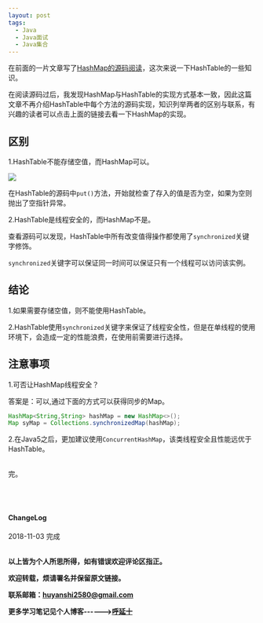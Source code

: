 ```yaml
---
layout: post
tags:
  - Java
  - Java面试
  - Java集合
---
```


在前面的一片文章写了<a href="{{ site.baseurl }}/源码阅读/2018/10/16/HashMap源码阅读/">HashMap的源码阅读</a>，这次来说一下HashTable的一些知识。

在阅读源码过后，我发现HashMap与HashTable的实现方式基本一致，因此这篇文章不再介绍HashTable中每个方法的源码实现，知识列举两者的区别与联系，有兴趣的读者可以点击上面的链接去看一下HashMap的实现。

## 区别

1.HashTable不能存储空值，而HashMap可以。

![](http://img.couplecoders.tech/markdown-img-paste-20181103235721436.png)

在HashTable的源码中`put()`方法，开始就检查了存入的值是否为空，如果为空则抛出了空指针异常。

2.HashTable是线程安全的，而HashMap不是。

查看源码可以发现，HashTable中所有改变值得操作都使用了`synchronized`关键字修饰。

`synchronized`关键字可以保证同一时间可以保证只有一个线程可以访问该实例。

## 结论

1.如果需要存储空值，则不能使用HashTable。

2.HashTable使用`synchronized`关键字来保证了线程安全性，但是在单线程的使用环境下，会造成一定的性能浪费，在使用前需要进行选择。

## 注意事项

1.可否让HashMap线程安全？

答案是：可以,通过下面的方式可以获得同步的Map。

```java
HashMap<String,String> hashMap = new HashMap<>();
Map syMap = Collections.synchronizedMap(hashMap);
```

2.在Java5之后，更加建议使用`ConcurrentHashMap`，该类线程安全且性能远优于HashTable。




<br>
完。

<br>
<br>
<br>
<br>
<h4>ChangeLog</h4>
2018-11-03 完成
<br>
<br>

**以上皆为个人所思所得，如有错误欢迎评论区指正。**

**欢迎转载，烦请署名并保留原文链接。**

**联系邮箱：huyanshi2580@gmail.com**

**更多学习笔记见个人博客------><a href="{{ site.baseurl }}/">呼延十</a>**
